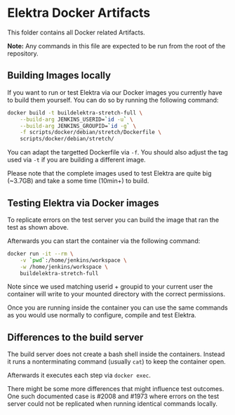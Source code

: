 # Elektra Docker Artifacts
This folder contains all Docker related Artifacts.

**Note:**
Any commands in this file are expected to be run from the root
of the repository.

## Building Images locally
If you want to run or test Elektra via our Docker images you currently have
to build them yourself.
You can do so by running the following command:

```sh
docker build -t buildelektra-stretch-full \
    --build-arg JENKINS_USERID=`id -u` \
    --build-arg JENKINS_GROUPID=`id -g` \
    -f scripts/docker/debian/stretch/Dockerfile \
    scripts/docker/debian/stretch/
```

You can adapt the targetted Dockerfile via `-f`.
You should also adjust the tag used via `-t` if you are building a different
image.

Please note that the complete images used to test Elektra are quite big
(~3.7GB) and take a some time (10min+) to build.

## Testing Elektra via Docker images
To replicate errors on the test server you can build the image that ran the
test as shown above.

Afterwards you can start the container via the following command:

```sh
docker run -it --rm \
    -v `pwd`:/home/jenkins/workspace \
    -w /home/jenkins/workspace \
    buildelektra-stretch-full
```

Note since we used matching userid + groupid to your current user the container
will write to your mounted directory with the correct permissions.

Once you are running inside the container you can use the same commands as you
would use normally to configure, compile and test Elektra.

## Differences to the build server
The build server does not create a bash shell inside the containers.
Instead it runs a nonterminating command (usually `cat`) to keep the container
open.

Afterwards it executes each step via `docker exec`.

There might be some more differences that might influence test outcomes.
One such documented case is #2008 and #1973 where errors on the test
server could not be replicated when running identical commands locally.
